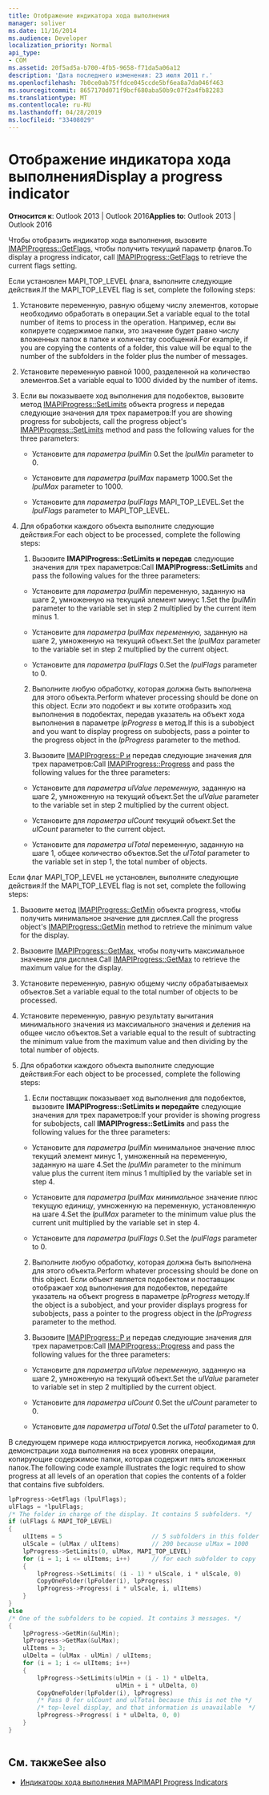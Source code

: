 ```yaml
---
title: Отображение индикатора хода выполнения
manager: soliver
ms.date: 11/16/2014
ms.audience: Developer
localization_priority: Normal
api_type:
- COM
ms.assetid: 20f5ad5a-b700-4fb5-9658-f71da5a06a12
description: 'Дата последнего изменения: 23 июля 2011 г.'
ms.openlocfilehash: 7b0ce0ab75ffdce045ccde5bf6ea8a7da046f463
ms.sourcegitcommit: 8657170d071f9bcf680aba50b9c07f2a4fb82283
ms.translationtype: MT
ms.contentlocale: ru-RU
ms.lasthandoff: 04/28/2019
ms.locfileid: "33408029"
---
```

# <a name="display-a-progress-indicator"></a><span data-ttu-id="24647-103">Отображение индикатора хода выполнения</span><span class="sxs-lookup"><span data-stu-id="24647-103">Display a progress indicator</span></span>
 
<span data-ttu-id="24647-104">**Относится к**: Outlook 2013 | Outlook 2016</span><span class="sxs-lookup"><span data-stu-id="24647-104">**Applies to**: Outlook 2013 | Outlook 2016</span></span> 
  
<span data-ttu-id="24647-105">Чтобы отобразить индикатор хода выполнения, вызовите [IMAPIProgress::GetFlags,](imapiprogress-getflags.md) чтобы получить текущий параметр флагов.</span><span class="sxs-lookup"><span data-stu-id="24647-105">To display a progress indicator, call [IMAPIProgress::GetFlags](imapiprogress-getflags.md) to retrieve the current flags setting.</span></span> 
  
<span data-ttu-id="24647-106">Если установлен MAPI_TOP_LEVEL флага, выполните следующие действия.</span><span class="sxs-lookup"><span data-stu-id="24647-106">If the MAPI_TOP_LEVEL flag is set, complete the following steps:</span></span>
  
1. <span data-ttu-id="24647-107">Установите переменную, равную общему числу элементов, которые необходимо обработать в операции.</span><span class="sxs-lookup"><span data-stu-id="24647-107">Set a variable equal to the total number of items to process in the operation.</span></span> <span data-ttu-id="24647-108">Например, если вы копируете содержимое папки, это значение будет равно числу вложенных папок в папке и количеству сообщений.</span><span class="sxs-lookup"><span data-stu-id="24647-108">For example, if you are copying the contents of a folder, this value will be equal to the number of the subfolders in the folder plus the number of messages.</span></span> 
    
2. <span data-ttu-id="24647-109">Установите переменную равной 1000, разделенной на количество элементов.</span><span class="sxs-lookup"><span data-stu-id="24647-109">Set a variable equal to 1000 divided by the number of items.</span></span> 
    
3. <span data-ttu-id="24647-110">Если вы показываете ход выполнения для подобектов, вызовите метод [IMAPIProgress::SetLimits](imapiprogress-setlimits.md) объекта progress и передав следующие значения для трех параметров:</span><span class="sxs-lookup"><span data-stu-id="24647-110">If you are showing progress for subobjects, call the progress object's [IMAPIProgress::SetLimits](imapiprogress-setlimits.md) method and pass the following values for the three parameters:</span></span> 
    
   - <span data-ttu-id="24647-111">Установите для  _параметра lpulMin_ 0.</span><span class="sxs-lookup"><span data-stu-id="24647-111">Set the  _lpulMin_ parameter to 0.</span></span> 
    
   - <span data-ttu-id="24647-112">Установите для  _параметра lpulMax_ параметр 1000.</span><span class="sxs-lookup"><span data-stu-id="24647-112">Set the  _lpulMax_ parameter to 1000.</span></span> 
    
   - <span data-ttu-id="24647-113">Установите для  _параметра lpulFlags_ MAPI_TOP_LEVEL.</span><span class="sxs-lookup"><span data-stu-id="24647-113">Set the  _lpulFlags_ parameter to MAPI_TOP_LEVEL.</span></span> 
    
4. <span data-ttu-id="24647-114">Для обработки каждого объекта выполните следующие действия:</span><span class="sxs-lookup"><span data-stu-id="24647-114">For each object to be processed, complete the following steps:</span></span>
    
   1. <span data-ttu-id="24647-115">Вызовите **IMAPIProgress::SetLimits и передав** следующие значения для трех параметров:</span><span class="sxs-lookup"><span data-stu-id="24647-115">Call **IMAPIProgress::SetLimits** and pass the following values for the three parameters:</span></span> 
      
     - <span data-ttu-id="24647-116">Установите для  _параметра lpulMin_ переменную, заданную на шаге 2, умноженную на текущий элемент минус 1.</span><span class="sxs-lookup"><span data-stu-id="24647-116">Set the  _lpulMin_ parameter to the variable set in step 2 multiplied by the current item minus 1.</span></span> 
      
     - <span data-ttu-id="24647-117">Установите для  _параметра lpulMax переменную,_ заданную на шаге 2, умноженную на текущий объект.</span><span class="sxs-lookup"><span data-stu-id="24647-117">Set the  _lpulMax_ parameter to the variable set in step 2 multiplied by the current object.</span></span> 
      
     - <span data-ttu-id="24647-118">Установите для  _параметра lpulFlags_ 0.</span><span class="sxs-lookup"><span data-stu-id="24647-118">Set the  _lpulFlags_ parameter to 0.</span></span> 
      
   2. <span data-ttu-id="24647-119">Выполните любую обработку, которая должна быть выполнена для этого объекта.</span><span class="sxs-lookup"><span data-stu-id="24647-119">Perform whatever processing should be done on this object.</span></span> <span data-ttu-id="24647-120">Если это подобект и вы хотите отобразить ход выполнения в подобектах, передав указатель на объект хода выполнения в параметре  _lpProgress_ в метод.</span><span class="sxs-lookup"><span data-stu-id="24647-120">If this is a subobject and you want to display progress on subobjects, pass a pointer to the progress object in the  _lpProgress_ parameter to the method.</span></span> 
      
   3. <span data-ttu-id="24647-121">Вызовите [IMAPIProgress::P и](imapiprogress-progress.md) передав следующие значения для трех параметров:</span><span class="sxs-lookup"><span data-stu-id="24647-121">Call [IMAPIProgress::Progress](imapiprogress-progress.md) and pass the following values for the three parameters:</span></span> 
      
     - <span data-ttu-id="24647-122">Установите для  _параметра ulValue переменную,_ заданную на шаге 2, умноженную на текущий объект.</span><span class="sxs-lookup"><span data-stu-id="24647-122">Set the  _ulValue_ parameter to the variable set in step 2 multiplied by the current object.</span></span> 
      
     - <span data-ttu-id="24647-123">Установите для  _параметра ulCount_ текущий объект.</span><span class="sxs-lookup"><span data-stu-id="24647-123">Set the  _ulCount_ parameter to the current object.</span></span> 
      
     - <span data-ttu-id="24647-124">Установите для  _параметра ulTotal_ переменную, заданную на шаге 1, общее количество объектов.</span><span class="sxs-lookup"><span data-stu-id="24647-124">Set the  _ulTotal_ parameter to the variable set in step 1, the total number of objects.</span></span> 
    
<span data-ttu-id="24647-125">Если флаг MAPI_TOP_LEVEL не установлен, выполните следующие действия:</span><span class="sxs-lookup"><span data-stu-id="24647-125">If the MAPI_TOP_LEVEL flag is not set, complete the following steps:</span></span>
  
1. <span data-ttu-id="24647-126">Вызовите метод [IMAPIProgress::GetMin](imapiprogress-getmin.md) объекта progress, чтобы получить минимальное значение для дисплея.</span><span class="sxs-lookup"><span data-stu-id="24647-126">Call the progress object's [IMAPIProgress::GetMin](imapiprogress-getmin.md) method to retrieve the minimum value for the display.</span></span> 
    
2. <span data-ttu-id="24647-127">Вызовите [IMAPIProgress::GetMax,](imapiprogress-getmax.md) чтобы получить максимальное значение для дисплея.</span><span class="sxs-lookup"><span data-stu-id="24647-127">Call [IMAPIProgress::GetMax](imapiprogress-getmax.md) to retrieve the maximum value for the display.</span></span> 
    
3. <span data-ttu-id="24647-128">Установите переменную, равную общему числу обрабатываемых объектов.</span><span class="sxs-lookup"><span data-stu-id="24647-128">Set a variable equal to the total number of objects to be processed.</span></span> 
    
4. <span data-ttu-id="24647-129">Установите переменную, равную результату вычитания минимального значения из максимального значения и деления на общее число объектов.</span><span class="sxs-lookup"><span data-stu-id="24647-129">Set a variable equal to the result of subtracting the minimum value from the maximum value and then dividing by the total number of objects.</span></span>
    
5. <span data-ttu-id="24647-130">Для обработки каждого объекта выполните следующие действия:</span><span class="sxs-lookup"><span data-stu-id="24647-130">For each object to be processed, complete the following steps:</span></span>
    
   1. <span data-ttu-id="24647-131">Если поставщик показывает ход выполнения для подобектов, вызовите **IMAPIProgress::SetLimits и передайте** следующие значения для трех параметров:</span><span class="sxs-lookup"><span data-stu-id="24647-131">If your provider is showing progress for subobjects, call **IMAPIProgress::SetLimits** and pass the following values for the three parameters:</span></span> 
      
     - <span data-ttu-id="24647-132">Установите для  _параметра lpulMin_ минимальное значение плюс текущий элемент минус 1, умноженный на переменную, заданную на шаге 4.</span><span class="sxs-lookup"><span data-stu-id="24647-132">Set the  _lpulMin_ parameter to the minimum value plus the current item minus 1 multiplied by the variable set in step 4.</span></span> 
      
     - <span data-ttu-id="24647-133">Установите для  _параметра lpulMax минимальное_ значение плюс текущую единицу, умноженную на переменную, установленную на шаге 4.</span><span class="sxs-lookup"><span data-stu-id="24647-133">Set the  _lpulMax_ parameter to the minimum value plus the current unit multiplied by the variable set in step 4.</span></span> 
      
     - <span data-ttu-id="24647-134">Установите для  _параметра lpulFlags_ 0.</span><span class="sxs-lookup"><span data-stu-id="24647-134">Set the  _lpulFlags_ parameter to 0.</span></span> 
      
   2. <span data-ttu-id="24647-135">Выполните любую обработку, которая должна быть выполнена для этого объекта.</span><span class="sxs-lookup"><span data-stu-id="24647-135">Perform whatever processing should be done on this object.</span></span> <span data-ttu-id="24647-136">Если объект является подобектом и поставщик отображает ход выполнения для подобектов, передайте указатель на объект progress в параметре  _lpProgress_ методу.</span><span class="sxs-lookup"><span data-stu-id="24647-136">If the object is a subobject, and your provider displays progress for subobjects, pass a pointer to the progress object in the  _lpProgress_ parameter to the method.</span></span> 
      
   3. <span data-ttu-id="24647-137">Вызовите [IMAPIProgress::P и](imapiprogress-progress.md) передав следующие значения для трех параметров:</span><span class="sxs-lookup"><span data-stu-id="24647-137">Call [IMAPIProgress::Progress](imapiprogress-progress.md) and pass the following values for the three parameters:</span></span> 
      
     - <span data-ttu-id="24647-138">Установите для  _параметра ulValue переменную,_ заданную на шаге 2, умноженную на текущий объект.</span><span class="sxs-lookup"><span data-stu-id="24647-138">Set the  _ulValue_ parameter to variable set in step 2 multiplied by the current object.</span></span> 
      
     - <span data-ttu-id="24647-139">Установите для  _параметра ulCount_ 0.</span><span class="sxs-lookup"><span data-stu-id="24647-139">Set the  _ulCount_ parameter to 0.</span></span> 
      
     - <span data-ttu-id="24647-140">Установите  _для параметра ulTotal_ 0.</span><span class="sxs-lookup"><span data-stu-id="24647-140">Set the  _ulTotal_ parameter to 0.</span></span> 
    
<span data-ttu-id="24647-141">В следующем примере кода иллюстрируется логика, необходимая для демонстрации хода выполнения на всех уровнях операции, копирующие содержимое папки, которая содержит пять вложенных папок.</span><span class="sxs-lookup"><span data-stu-id="24647-141">The following code example illustrates the logic required to show progress at all levels of an operation that copies the contents of a folder that contains five subfolders.</span></span> 
  
```cpp
lpProgress->GetFlags (lpulFlags);
ulFlags = *lpulFlags;
/* The folder in charge of the display. It contains 5 subfolders. */
if (ulFlags & MAPI_TOP_LEVEL)
{
    ulItems = 5                         // 5 subfolders in this folder
    ulScale = (ulMax / ulItems)         // 200 because ulMax = 1000
    lpProgress->SetLimits(0, ulMax, MAPI_TOP_LEVEL)
    for (i = 1; i <= ulItems; i++)      // for each subfolder to copy
    {
        lpProgress->SetLimits( (i - 1) * ulScale, i * ulScale, 0)
        CopyOneFolder(lpFolder(i), lpProgress)
        lpProgress->Progress( i * ulScale, i, ulItems)
    }
}
else
/* One of the subfolders to be copied. It contains 3 messages. */
{
    lpProgress->GetMin(&ulMin);
    lpProgress->GetMax(&ulMax);
    ulItems = 3;
    ulDelta = (ulMax - ulMin) / ulItems;
    for (i = 1; i <= ulItems; i++)
    {
        lpProgress->SetLimits(ulMin + (i - 1) * ulDelta,
                              ulMin + i * ulDelta, 0)
        CopyOneFolder(lpFolder(i), lpProgress)
        /* Pass 0 for ulCount and ulTotal because this is not the */
        /* top-level display, and that information is unavailable  */
        lpProgress->Progress( i * ulDelta, 0, 0)
    }
}
 
```

## <a name="see-also"></a><span data-ttu-id="24647-142">См. также</span><span class="sxs-lookup"><span data-stu-id="24647-142">See also</span></span>

- [<span data-ttu-id="24647-143">Индикаторы хода выполнения MAPI</span><span class="sxs-lookup"><span data-stu-id="24647-143">MAPI Progress Indicators</span></span>](mapi-progress-indicators.md)

